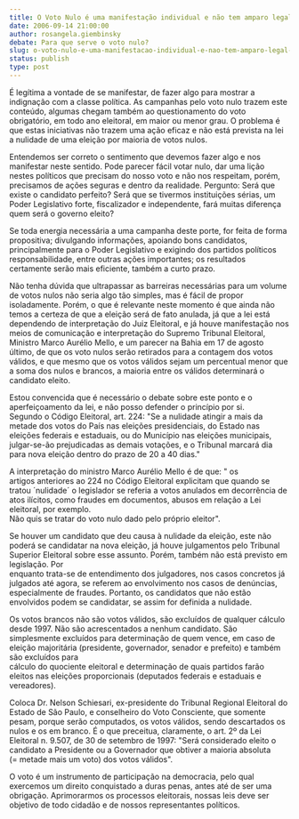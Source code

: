 ```yaml
---
title: O Voto Nulo é uma manifestação individual e não tem amparo legal para cancelar uma eleição
date: 2006-09-14 21:00:00
author: rosangela.giembinsky
debate: Para que serve o voto nulo?
slug: o-voto-nulo-e-uma-manifestacao-individual-e-nao-tem-amparo-legal-para-cancelar-uma-eleicao
status: publish 
type: post
---
```


É legítima a vontade de se manifestar, de fazer algo para mostrar a indignação com a classe política. As campanhas pelo voto nulo trazem este conteúdo, algumas chegam também ao questionamento do voto obrigatório, em todo ano eleitoral, em maior ou menor grau. O problema é que estas iniciativas não trazem uma ação eficaz e não está prevista na lei a nulidade de uma eleição por maioria de votos nulos.   
  
Entendemos ser correto o sentimento que devemos fazer algo e nos manifestar neste sentido. Pode parecer fácil votar nulo, dar uma lição nestes políticos que precisam do nosso voto e não nos respeitam, porém, precisamos de ações seguras e dentro da realidade. Pergunto: Será que existe o candidato perfeito? Será que se tivermos instituições sérias, um Poder Legislativo forte, fiscalizador e independente, fará muitas diferença quem será o governo eleito?  
  
Se toda energia necessária a uma campanha deste porte, for feita de forma propositiva; divulgando informações, apoiando bons candidatos, principalmente para o Poder Legislativo e exigindo dos partidos políticos responsabilidade, entre outras ações importantes; os resultados certamente serão mais eficiente, também a curto prazo.  
  
Não tenha dúvida que ultrapassar as barreiras necessárias para um volume de votos nulos não seria algo tão simples, mas é fácil de propor isoladamente. Porém, o que é relevante neste momento é que ainda não temos a certeza de que a eleição será de fato anulada, já que a lei está dependendo de interpretação do Juiz Eleitoral, e já houve manifestação nos meios de comunicação e interpretação do Supremo Tribunal Eleitoral, Ministro Marco Aurélio Mello, e um parecer na Bahia em 17 de agosto último, de que os voto nulos serão retirados para a contagem dos votos válidos, e que mesmo que os votos válidos sejam um percentual menor que a soma dos nulos e brancos, a maioria entre os válidos determinará o candidato eleito.   
  
Estou convencida que é necessário o debate sobre este ponto e o aperfeiçoamento da lei, e não posso defender o princípio por si.  
Segundo o Código Eleitoral, art. 224: "Se a nulidade atingir a mais da metade dos votos do País nas eleições presidenciais, do Estado nas eleições federais e estaduais, ou do Município nas eleições municipais, julgar-se-ão prejudicadas as demais votações, e o Tribunal marcará dia para nova eleição dentro do prazo de 20 a 40 dias."   
  
A interpretação do ministro Marco Aurélio Mello é de que: " os artigos anteriores ao 224 no Código Eleitoral explicitam que quando se tratou ´nulidade´ o legislador se referia a votos anulados em decorrência de atos ilícitos, como fraudes em documentos, abusos em relação a Lei eleitoral, por exemplo.   
Não quis se tratar do voto nulo dado pelo próprio eleitor".  
  
Se houver um candidato que deu causa à nulidade da eleição, este não poderá se candidatar na nova eleição, já houve julgamentos pelo Tribunal Superior Eleitoral sobre esse assunto. Porém, também não está previsto em legislação. Por  
enquanto trata-se de entendimento dos julgadores, nos casos concretos já julgados até agora, se referem ao envolvimento nos casos de denúncias, especialmente de fraudes. Portanto, os candidatos que não estão envolvidos podem se candidatar, se assim for definida a nulidade.


Os votos brancos não são votos válidos, são excluídos de qualquer cálculo desde 1997. Não são acrescentados a nenhum candidato. São simplesmente excluídos para determinação de quem vence, em caso de eleição majoritária (presidente, governador, senador e prefeito) e também são excluídos para  
cálculo do quociente eleitoral e determinação de quais partidos farão eleitos nas eleições proporcionais (deputados federais e estaduais e vereadores).


Coloca Dr. Nelson Schiesari, ex-presidente do Tribunal Regional Eleitoral do Estado de São Paulo, e conselheiro do Voto Consciente, que somente pesam, porque serão computados, os votos válidos, sendo descartados os nulos e os em branco. É o que preceitua, claramente, o art. 2º da Lei Eleitoral n. 9.507, de 30 de setembro de 1997: "Será considerado eleito o candidato a Presidente ou a Governador que obtiver a maioria absoluta   
(= metade mais um voto) dos votos válidos".    
  
O voto é um instrumento de participação na democracia, pelo qual exercemos um direito conquistado a duras penas, antes até de ser uma obrigação. Aprimorarmos os processos eleitorais, nossas leis deve ser objetivo de todo cidadão e de nossos representantes políticos.


